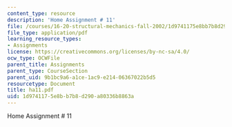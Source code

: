 ```yaml
---
content_type: resource
description: 'Home Assignment # 11'
file: /courses/16-20-structural-mechanics-fall-2002/1d9741175e8bb7b8d290a80336b8863a_ha11.pdf
file_type: application/pdf
learning_resource_types:
- Assignments
license: https://creativecommons.org/licenses/by-nc-sa/4.0/
ocw_type: OCWFile
parent_title: Assignments
parent_type: CourseSection
parent_uid: 9b1bc9a6-a1ce-1ac9-e214-06367022b5d5
resourcetype: Document
title: ha11.pdf
uid: 1d974117-5e8b-b7b8-d290-a80336b8863a
---
```

Home Assignment # 11